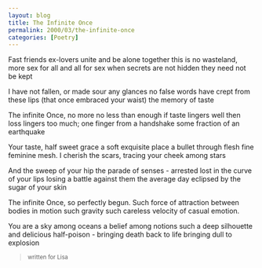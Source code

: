 ```yaml
---
layout: blog
title: The Infinite Once
permalink: 2000/03/the-infinite-once
categories: [Poetry]
---
```


Fast friends ex-lovers unite
and be alone together
this is no wasteland, more
sex for all and all for sex
when secrets are not hidden
they need not be kept

I have not fallen, or made
sour any glances no false
words have crept from these lips
(that once embraced 
your waist)
the memory of taste

The infinite Once, no more
no less than enough
if taste lingers well
then loss lingers too much;
one finger from a handshake
some fraction of an earthquake

Your taste, half sweet grace
a soft exquisite place
a bullet through flesh
fine feminine mesh. I
cherish the scars, tracing
your cheek among stars

And the sweep of your hip
the parade of senses - arrested
lost in the curve of your lips
losing a battle against them
the average day eclipsed
by the sugar of your skin  

The infinite Once, so perfectly
begun. Such force of attraction 
between bodies in motion
such gravity
such careless velocity
of casual emotion.

You are a sky among oceans
a belief among notions
such a deep silhouette
and delicious half-poison - 
bringing death back to life
bringing dull to explosion






<blockquote><small>written for Lisa</small></blockquote>


